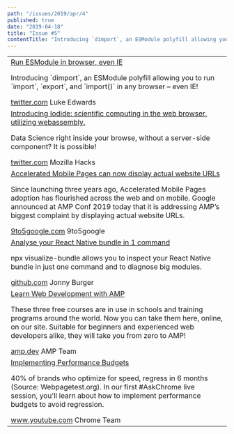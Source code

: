 ```yaml
---
path: "/issues/2019/apr/4"
published: true
date: "2019-04-18"
title: "Issue #5"
contentTitle: "Introducing `dimport`, an ESModule polyfill allowing you to run `import`, `export`, and `import()` in any browser,Implementing Performance Budgets."
---
```

<center>
	<table align="center" border="0" cellspacing="0" width="100%" height="100%" cellpadding="0">
    <tbody>
				<tr>
					<td>
            <div class="issue__content">
              <a href="https://twitter.com/lukeed05/status/1116429645639897088" target="_blank" rel="noopener noreferrer">
                <span class="issue__content-title">Run ESModule in browser, even IE</span>
              </a>
							<p class="issue__content-desc">Introducing `dimport`, an ESModule polyfill allowing you to run `import`, `export`, and `import()` in any browser – even IE!</p>
							<div class="issue__content-info"><a href="https://twitter.com/lukeed05/status/1116429645639897088" target="_blank" rel="noopener noreferrer">twitter.com</a> <span>Luke Edwards</span></div>
						</div>
					</td>
				</tr>
				<tr>
					<td>
            <div class="issue__content">
              <a href="https://twitter.com/mozhacks/status/1105554996366434304" target="_blank" rel="noopener noreferrer">
                <span class="issue__content-title">Introducing Iodide: scientific computing in the web browser, utilizing webassembly.</span>
              </a>
							<p class="issue__content-desc">Data Science right inside your browse, without a server-side component? It is possible!</p>
							<div class="issue__content-info"><a href="https://twitter.com/mozhacks/status/1105554996366434304" target="_blank" rel="noopener noreferrer">twitter.com</a> <span>Mozilla Hacks</span></div>
						</div>
					</td>
				</tr>
				<tr>
					<td>
            <div class="issue__content">
              <a href="https://9to5google.com/2019/04/16/google-amp-actual-url" target="_blank" rel="noopener noreferrer">
                <span class="issue__content-title">Accelerated Mobile Pages can now display actual website URLs</span>
              </a>
							<p class="issue__content-desc">Since launching three years ago, Accelerated Mobile Pages adoption has flourished across the web and on mobile. Google announced at AMP Conf 2019 today that it is addressing AMP’s biggest complaint by displaying actual website URLs.</p>
							<div class="issue__content-info"><a href="https://9to5google.com/2019/04/16/google-amp-actual-url" target="_blank" rel="noopener noreferrer">9to5google.com</a> <span>9to5google</span></div>
						</div>
					</td>
				</tr>
				<tr>
					<td>
            <div class="issue__content">
              <a href="https://github.com/JonnyBurger/npx-visualize-bundle" target="_blank" rel="noopener noreferrer">
                <span class="issue__content-title">Analyse your React Native bundle in 1 command</span>
              </a>
							<p class="issue__content-desc">npx visualize-bundle allows you to inspect your React Native bundle in just one command and to diagnose big modules.</p>
							<div class="issue__content-info"><a href="https://github.com/JonnyBurger/npx-visualize-bundle" target="_blank" rel="noopener noreferrer">github.com</a> <span>Jonny Burger</span></div>
						</div>
					</td>
				</tr>
				<tr>
					<td>
            <div class="issue__content">
              <a href="https://amp.dev/documentation/courses/" target="_blank" rel="noopener noreferrer">
                <span class="issue__content-title">Learn Web Development with AMP</span>
              </a>
							<p class="issue__content-desc">These three free courses are in use in schools and training programs around the world. Now you can take them here, online, on our site. Suitable for beginners and experienced web developers alike, they will take you from zero to AMP!</p>
							<div class="issue__content-info"><a href="https://amp.dev/documentation/courses/" target="_blank" rel="noopener noreferrer">amp.dev</a> <span>AMP Team</span></div>
						</div>
					</td>
				</tr>
				<tr>
					<td>
            <div class="issue__content">
              <a href="https://www.youtube.com/watch?v=vVlpCmK1l5k&feature=youtu.be" target="_blank" rel="noopener noreferrer">
                <span class="issue__content-title">Implementing Performance Budgets</span>
              </a>
							<p class="issue__content-desc">40% of brands who optimize for speed, regress in 6 months (Source: Webpagetest.org). In our first #AskChrome live session, you'll learn about how to implement performance budgets to avoid regression.</p>
							<div class="issue__content-info"><a href="https://www.youtube.com/watch?v=vVlpCmK1l5k&feature=youtu.be" target="_blank" rel="noopener noreferrer">www.youtube.com</a> <span>Chrome Team</span></div>
						</div>
					</td>
				</tr></tbody>
  </table>
</center>
